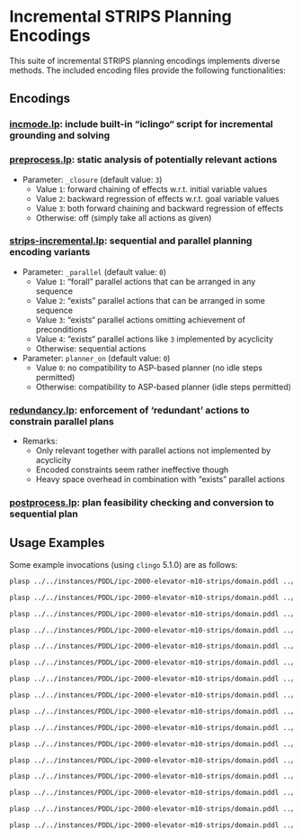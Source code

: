 # Incremental STRIPS Planning Encodings

This suite of incremental STRIPS planning encodings implements diverse methods.
The included encoding files provide the following functionalities:

## Encodings

### [incmode.lp](incmode.lp): include built-in “iclingo“ script for incremental grounding and solving

### [preprocess.lp](preprocess.lp): static analysis of potentially relevant actions

* Parameter: `_closure` (default value: `3`)
  * Value `1`: forward chaining of effects w.r.t. initial variable values
  * Value `2`: backward regression of effects w.r.t. goal variable values
  * Value `3`: both forward chaining and backward regression of effects
  * Otherwise: off (simply take all actions as given)

### [strips-incremental.lp](strips-incremental.lp): sequential and parallel planning encoding variants
* Parameter: `_parallel` (default value: `0`)
  * Value `1`: “forall” parallel actions that can be arranged in any sequence
  * Value `2`: “exists” parallel actions that can be arranged in some sequence
  * Value `3`: “exists“ parallel actions omitting achievement of preconditions
  * Value `4`: “exists“ parallel actions like `3` implemented by acyclicity
  * Otherwise: sequential actions
* Parameter: `planner_on` (default value: `0`)
  * Value `0`: no compatibility to ASP-based planner (no idle steps permitted)
  * Otherwise: compatibility to ASP-based planner (idle steps permitted)

### [redundancy.lp](redundancy.lp): enforcement of ‘redundant’ actions to constrain parallel plans
* Remarks:
  * Only relevant together with parallel actions not implemented by acyclicity
  * Encoded constraints seem rather ineffective though
  * Heavy space overhead in combination with “exists” parallel actions

### [postprocess.lp](postprocess.lp): plan feasibility checking and conversion to sequential plan

## Usage Examples

Some example invocations (using `clingo` 5.1.0) are as follows:

```bash
plasp ../../instances/PDDL/ipc-2000-elevator-m10-strips/domain.pddl ../../instances/PDDL/ipc-2000-elevator-m10-strips/problem-04-00.pddl | clingo - incmode.lp preprocess.lp strips-incremental.lp

plasp ../../instances/PDDL/ipc-2000-elevator-m10-strips/domain.pddl ../../instances/PDDL/ipc-2000-elevator-m10-strips/problem-04-00.pddl | clingo - incmode.lp preprocess.lp strips-incremental.lp -c _closure=0

plasp ../../instances/PDDL/ipc-2000-elevator-m10-strips/domain.pddl ../../instances/PDDL/ipc-2000-elevator-m10-strips/problem-04-00.pddl | clingo - incmode.lp preprocess.lp strips-incremental.lp -c _closure=1

plasp ../../instances/PDDL/ipc-2000-elevator-m10-strips/domain.pddl ../../instances/PDDL/ipc-2000-elevator-m10-strips/problem-04-00.pddl | clingo - incmode.lp preprocess.lp strips-incremental.lp -c _closure=2

plasp ../../instances/PDDL/ipc-2000-elevator-m10-strips/domain.pddl ../../instances/PDDL/ipc-2000-elevator-m10-strips/problem-04-00.pddl | clingo - incmode.lp preprocess.lp strips-incremental.lp -c _parallel=1

plasp ../../instances/PDDL/ipc-2000-elevator-m10-strips/domain.pddl ../../instances/PDDL/ipc-2000-elevator-m10-strips/problem-04-00.pddl | clingo - incmode.lp preprocess.lp strips-incremental.lp -c _parallel=2

plasp ../../instances/PDDL/ipc-2000-elevator-m10-strips/domain.pddl ../../instances/PDDL/ipc-2000-elevator-m10-strips/problem-04-00.pddl | clingo - incmode.lp preprocess.lp strips-incremental.lp -c _parallel=3

plasp ../../instances/PDDL/ipc-2000-elevator-m10-strips/domain.pddl ../../instances/PDDL/ipc-2000-elevator-m10-strips/problem-04-00.pddl | clingo - incmode.lp preprocess.lp strips-incremental.lp -c _parallel=4

plasp ../../instances/PDDL/ipc-2000-elevator-m10-strips/domain.pddl ../../instances/PDDL/ipc-2000-elevator-m10-strips/problem-04-00.pddl | clingo - incmode.lp preprocess.lp strips-incremental.lp -c _parallel=1 redundancy.lp

plasp ../../instances/PDDL/ipc-2000-elevator-m10-strips/domain.pddl ../../instances/PDDL/ipc-2000-elevator-m10-strips/problem-04-00.pddl | clingo - incmode.lp preprocess.lp strips-incremental.lp -c _parallel=2 redundancy.lp

plasp ../../instances/PDDL/ipc-2000-elevator-m10-strips/domain.pddl ../../instances/PDDL/ipc-2000-elevator-m10-strips/problem-04-00.pddl | clingo - incmode.lp preprocess.lp strips-incremental.lp -c _parallel=3 redundancy.lp

plasp ../../instances/PDDL/ipc-2000-elevator-m10-strips/domain.pddl ../../instances/PDDL/ipc-2000-elevator-m10-strips/problem-04-00.pddl | clingo - incmode.lp preprocess.lp strips-incremental.lp --outf=1 | grep -A1 -e "ANSWER" | tail -n1 | clingo - postprocess.lp <(plasp ../../instances/PDDL/ipc-2000-elevator-m10-strips/domain.pddl ../../instances/PDDL/ipc-2000-elevator-m10-strips/problem-04-00.pddl)

plasp ../../instances/PDDL/ipc-2000-elevator-m10-strips/domain.pddl ../../instances/PDDL/ipc-2000-elevator-m10-strips/problem-04-00.pddl | clingo - incmode.lp preprocess.lp strips-incremental.lp --outf=1 -c _parallel=1 | grep -A1 -e "ANSWER" | tail -n1 | clingo - postprocess.lp <(plasp ../../instances/PDDL/ipc-2000-elevator-m10-strips/domain.pddl ../../instances/PDDL/ipc-2000-elevator-m10-strips/problem-04-00.pddl)

plasp ../../instances/PDDL/ipc-2000-elevator-m10-strips/domain.pddl ../../instances/PDDL/ipc-2000-elevator-m10-strips/problem-04-00.pddl | clingo - incmode.lp preprocess.lp strips-incremental.lp --outf=1 -c _parallel=2 | grep -A1 -e "ANSWER" | tail -n1 | clingo - postprocess.lp <(plasp ../../instances/PDDL/ipc-2000-elevator-m10-strips/domain.pddl ../../instances/PDDL/ipc-2000-elevator-m10-strips/problem-04-00.pddl)

plasp ../../instances/PDDL/ipc-2000-elevator-m10-strips/domain.pddl ../../instances/PDDL/ipc-2000-elevator-m10-strips/problem-04-00.pddl | clingo - incmode.lp preprocess.lp strips-incremental.lp --outf=1 -c _parallel=3 | grep -A1 -e "ANSWER" | tail -n1 | clingo - postprocess.lp <(plasp ../../instances/PDDL/ipc-2000-elevator-m10-strips/domain.pddl ../../instances/PDDL/ipc-2000-elevator-m10-strips/problem-04-00.pddl)

plasp ../../instances/PDDL/ipc-2000-elevator-m10-strips/domain.pddl ../../instances/PDDL/ipc-2000-elevator-m10-strips/problem-04-00.pddl | clingo - incmode.lp preprocess.lp strips-incremental.lp --outf=1 -c _parallel=4 | grep -A1 -e "ANSWER" | tail -n1 | clingo - postprocess.lp <(plasp ../../instances/PDDL/ipc-2000-elevator-m10-strips/domain.pddl ../../instances/PDDL/ipc-2000-elevator-m10-strips/problem-04-00.pddl)
```
